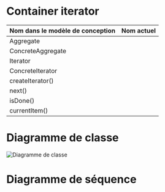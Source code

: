 # Container iterator

|Nom dans le modèle de conception | Nom actuel |
|-|-|
|Aggregate| |                
|ConcreteAggregate| |
|Iterator| |
|ConcreteIterator| |
|createIterator()| |
|next()| |
|isDone()| |
|currentItem()| |

# Diagramme de classe
![Diagramme de classe](https://www.plantuml.com/plantuml/svg/VP51Ry8m38Nl-HK-ZWD_e48LqhXmOTDsH1nCwtNP4gUA3HgQzjzn9y8gr769h4_lFJyvIr7CUeW1LXwxZ34Ij0HDG15oykcvHwCWUWfaR_RDe7QUbV8RDWIFYHKzKuR5ObreNSEt0-X8rqPGKtwOLL1czpFo5pXXVqVPq9SErdrAWTWONy3J_eCQjQJVgh31I2_K9_4MTHhCRAI2LslCtNPtjynVH85Js_7E-k9xHhM9LnJJ417jCAO-9j_-qnHyx0D5OfNH9ISQZOLN1cvYCSphsoKL78J4tT2BxffM0OfpI-BMVlWC "Diagramme de classe")

# Diagramme de séquence